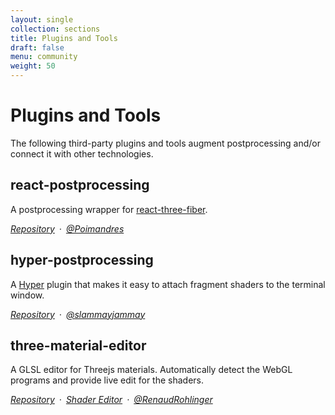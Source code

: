 ```yaml
---
layout: single
collection: sections
title: Plugins and Tools
draft: false
menu: community
weight: 50
---
```


# Plugins and Tools

The following third-party plugins and tools augment postprocessing and/or connect it with other technologies.

## react-postprocessing

A postprocessing wrapper for [react-three-fiber](https://github.com/pmndrs/react-three-fiber).

_[Repository](https://github.com/pmndrs/react-postprocessing)&ensp;&middot;&ensp;[@Poimandres](https://github.com/pmndrs)_

## hyper-postprocessing

A [Hyper](https://github.com/vercel/hyper) plugin that makes it easy to attach fragment shaders to the terminal window.  

_[Repository](https://github.com/slammayjammay/hyper-postprocessing)&ensp;&middot;&ensp;[@slammayjammay](https://github.com/slammayjammay)_

## three-material-editor

A GLSL editor for Threejs materials. Automatically detect the WebGL programs and provide live edit for the shaders.  

_[Repository](https://github.com/RenaudRohlinger/three-material-editor)&ensp;&middot;&ensp;[Shader Editor](https://pb3d1.csb.app/)&ensp;&middot;&ensp;[@RenaudRohlinger](https://github.com/RenaudRohlinger)_

